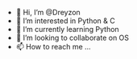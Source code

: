 - 👋 Hi, I’m @Dreyzon
- 👀 I’m interested in Python & C
- 🌱 I’m currently learning Python
- 💞️ I’m looking to collaborate on OS
- 📫 How to reach me ...

<!---
Dreyzon/Dreyzon is a ✨ special ✨ repository because its `README.md` (this file) appears on your GitHub profile.
You can click the Preview link to take a look at your changes.
--->

